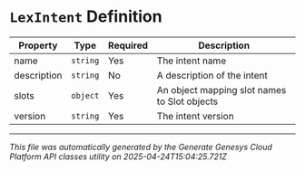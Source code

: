 # `LexIntent` Definition

| Property | Type | Required | Description |
|----------|------|----------|-------------|
| name | `string` | Yes | The intent name |
| description | `string` | No | A description of the intent |
| slots | `object` | Yes | An object mapping slot names to Slot objects |
| version | `string` | Yes | The intent version |

---

*This file was automatically generated by the Generate Genesys Cloud Platform API classes utility on 2025-04-24T15:04:25.721Z*